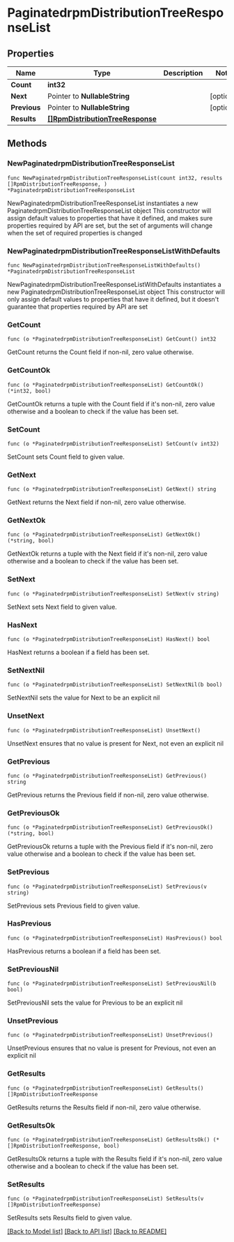 # PaginatedrpmDistributionTreeResponseList

## Properties

Name | Type | Description | Notes
------------ | ------------- | ------------- | -------------
**Count** | **int32** |  | 
**Next** | Pointer to **NullableString** |  | [optional] 
**Previous** | Pointer to **NullableString** |  | [optional] 
**Results** | [**[]RpmDistributionTreeResponse**](RpmDistributionTreeResponse.md) |  | 

## Methods

### NewPaginatedrpmDistributionTreeResponseList

`func NewPaginatedrpmDistributionTreeResponseList(count int32, results []RpmDistributionTreeResponse, ) *PaginatedrpmDistributionTreeResponseList`

NewPaginatedrpmDistributionTreeResponseList instantiates a new PaginatedrpmDistributionTreeResponseList object
This constructor will assign default values to properties that have it defined,
and makes sure properties required by API are set, but the set of arguments
will change when the set of required properties is changed

### NewPaginatedrpmDistributionTreeResponseListWithDefaults

`func NewPaginatedrpmDistributionTreeResponseListWithDefaults() *PaginatedrpmDistributionTreeResponseList`

NewPaginatedrpmDistributionTreeResponseListWithDefaults instantiates a new PaginatedrpmDistributionTreeResponseList object
This constructor will only assign default values to properties that have it defined,
but it doesn't guarantee that properties required by API are set

### GetCount

`func (o *PaginatedrpmDistributionTreeResponseList) GetCount() int32`

GetCount returns the Count field if non-nil, zero value otherwise.

### GetCountOk

`func (o *PaginatedrpmDistributionTreeResponseList) GetCountOk() (*int32, bool)`

GetCountOk returns a tuple with the Count field if it's non-nil, zero value otherwise
and a boolean to check if the value has been set.

### SetCount

`func (o *PaginatedrpmDistributionTreeResponseList) SetCount(v int32)`

SetCount sets Count field to given value.


### GetNext

`func (o *PaginatedrpmDistributionTreeResponseList) GetNext() string`

GetNext returns the Next field if non-nil, zero value otherwise.

### GetNextOk

`func (o *PaginatedrpmDistributionTreeResponseList) GetNextOk() (*string, bool)`

GetNextOk returns a tuple with the Next field if it's non-nil, zero value otherwise
and a boolean to check if the value has been set.

### SetNext

`func (o *PaginatedrpmDistributionTreeResponseList) SetNext(v string)`

SetNext sets Next field to given value.

### HasNext

`func (o *PaginatedrpmDistributionTreeResponseList) HasNext() bool`

HasNext returns a boolean if a field has been set.

### SetNextNil

`func (o *PaginatedrpmDistributionTreeResponseList) SetNextNil(b bool)`

 SetNextNil sets the value for Next to be an explicit nil

### UnsetNext
`func (o *PaginatedrpmDistributionTreeResponseList) UnsetNext()`

UnsetNext ensures that no value is present for Next, not even an explicit nil
### GetPrevious

`func (o *PaginatedrpmDistributionTreeResponseList) GetPrevious() string`

GetPrevious returns the Previous field if non-nil, zero value otherwise.

### GetPreviousOk

`func (o *PaginatedrpmDistributionTreeResponseList) GetPreviousOk() (*string, bool)`

GetPreviousOk returns a tuple with the Previous field if it's non-nil, zero value otherwise
and a boolean to check if the value has been set.

### SetPrevious

`func (o *PaginatedrpmDistributionTreeResponseList) SetPrevious(v string)`

SetPrevious sets Previous field to given value.

### HasPrevious

`func (o *PaginatedrpmDistributionTreeResponseList) HasPrevious() bool`

HasPrevious returns a boolean if a field has been set.

### SetPreviousNil

`func (o *PaginatedrpmDistributionTreeResponseList) SetPreviousNil(b bool)`

 SetPreviousNil sets the value for Previous to be an explicit nil

### UnsetPrevious
`func (o *PaginatedrpmDistributionTreeResponseList) UnsetPrevious()`

UnsetPrevious ensures that no value is present for Previous, not even an explicit nil
### GetResults

`func (o *PaginatedrpmDistributionTreeResponseList) GetResults() []RpmDistributionTreeResponse`

GetResults returns the Results field if non-nil, zero value otherwise.

### GetResultsOk

`func (o *PaginatedrpmDistributionTreeResponseList) GetResultsOk() (*[]RpmDistributionTreeResponse, bool)`

GetResultsOk returns a tuple with the Results field if it's non-nil, zero value otherwise
and a boolean to check if the value has been set.

### SetResults

`func (o *PaginatedrpmDistributionTreeResponseList) SetResults(v []RpmDistributionTreeResponse)`

SetResults sets Results field to given value.



[[Back to Model list]](../README.md#documentation-for-models) [[Back to API list]](../README.md#documentation-for-api-endpoints) [[Back to README]](../README.md)


